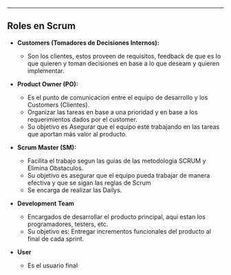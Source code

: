 
---
## Roles en Scrum 

- **Customers (Tomadores de Decisiones Internos):**
    - Son los clientes, estos proveen de requisitos, feedback de que es lo que quieren y toman decisiones en base a lo que deseam y quieren implementar.

- **Product Owner (PO):**
    - Es el punto de comunicacion entre el equipo de desarrollo y los Customers (Clientes). 
    - Organizar las tareas en base a una prioridad y en base a los requerimientos dados por el customer.
    - Su objetivo es Asegurar que el equipo esté trabajando en las tareas que aportan más valor al producto.

- **Scrum Master (SM):**
   - Facilita el trabajo segun las guias de las metodologia SCRUM y Elimina Obstaculos.
   - Su objetivo es asegurar que el equipo pueda trabajar de manera efectiva y que se sigan las reglas de Scrum
   - Se encarga de realizar las Dailys.

- **Development Team**
    - Encargados de desarrollar el producto principal, aqui estan los programadores, testers, etc.
    - Su objetivo es: Entregar incrementos funcionales del producto al final de cada sprint.

- **User**
    - Es el usuario final

